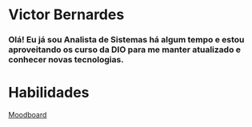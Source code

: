# Victor Bernardes

### **Olá! Eu já sou Analista de Sistemas há algum tempo e estou aproveitando os curso da DIO para me manter atualizado e conhecer novas tecnologias.**

# **Habilidades**

[Moodboard](Victor%20Bernardes%205c69996f76bc4a8595c535fced2256e2/Moodboard%20130bed6eea08416d9437cbd1cd69d91d.csv)